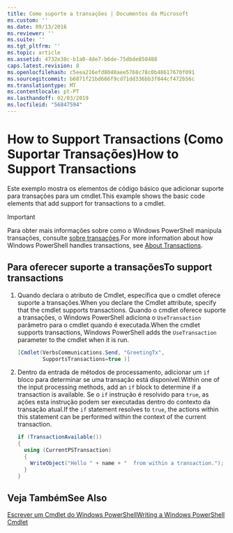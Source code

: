 ```yaml
---
title: Como suporte a transações | Documentos da Microsoft
ms.custom: ''
ms.date: 09/13/2016
ms.reviewer: ''
ms.suite: ''
ms.tgt_pltfrm: ''
ms.topic: article
ms.assetid: 4732e38c-b1a0-4de7-b6de-75dbde850488
caps.latest.revision: 8
ms.openlocfilehash: c5eea216efd8048aee5768c78c0b48617670f091
ms.sourcegitcommit: b6871f21bd666f9cd71dd336bb3f844cf472b56c
ms.translationtype: MT
ms.contentlocale: pt-PT
ms.lasthandoff: 02/03/2019
ms.locfileid: "56847594"
---
```

# <a name="how-to-support-transactions"></a><span data-ttu-id="a6461-102">How to Support Transactions (Como Suportar Transações)</span><span class="sxs-lookup"><span data-stu-id="a6461-102">How to Support Transactions</span></span>

<span data-ttu-id="a6461-103">Este exemplo mostra os elementos de código básico que adicionar suporte para transações para um cmdlet.</span><span class="sxs-lookup"><span data-stu-id="a6461-103">This example shows the basic code elements that add support for transactions to a cmdlet.</span></span>

> [!IMPORTANT]
> <span data-ttu-id="a6461-104">Para obter mais informações sobre como o Windows PowerShell manipula transações, consulte [sobre transações][about_Transactions].</span><span class="sxs-lookup"><span data-stu-id="a6461-104">For more information about how Windows PowerShell handles transactions, see [About Transactions][about_Transactions].</span></span>

## <a name="to-support-transactions"></a><span data-ttu-id="a6461-105">Para oferecer suporte a transações</span><span class="sxs-lookup"><span data-stu-id="a6461-105">To support transactions</span></span>

1. <span data-ttu-id="a6461-106">Quando declara o atributo de Cmdlet, especifica que o cmdlet oferece suporte a transações.</span><span class="sxs-lookup"><span data-stu-id="a6461-106">When you declare the Cmdlet attribute, specify that the cmdlet supports transactions.</span></span>
   <span data-ttu-id="a6461-107">Quando o cmdlet oferece suporte a transações, o Windows PowerShell adiciona o `UseTransaction` parâmetro para o cmdlet quando é executada.</span><span class="sxs-lookup"><span data-stu-id="a6461-107">When the cmdlet supports transactions, Windows PowerShell adds the `UseTransaction` parameter to the cmdlet when it is run.</span></span>

    ```csharp
    [Cmdlet(VerbsCommunications.Send, "GreetingTx",
            SupportsTransactions=true )]
    ```

2. <span data-ttu-id="a6461-108">Dentro da entrada de métodos de processamento, adicionar um `if` bloco para determinar se uma transação está disponível.</span><span class="sxs-lookup"><span data-stu-id="a6461-108">Within one of the input processing methods, add an `if` block to determine if a transaction is available.</span></span>
   <span data-ttu-id="a6461-109">Se o `if` instrução é resolvido para `true`, as ações esta instrução podem ser executadas dentro do contexto da transação atual.</span><span class="sxs-lookup"><span data-stu-id="a6461-109">If the `if` statement resolves to `true`, the actions within this statement can be performed within the context of the current transaction.</span></span>

    ```csharp
    if (TransactionAvailable())
    {
      using (CurrentPSTransaction)
      {
        WriteObject("Hello " + name + "  from within a transaction.");
      }
    }
    ```

## <a name="see-also"></a><span data-ttu-id="a6461-110">Veja Também</span><span class="sxs-lookup"><span data-stu-id="a6461-110">See Also</span></span>

[<span data-ttu-id="a6461-111">Escrever um Cmdlet do Windows PowerShell</span><span class="sxs-lookup"><span data-stu-id="a6461-111">Writing a Windows PowerShell Cmdlet</span></span>](./writing-a-windows-powershell-cmdlet.md)

<!-- External URLs -->

[about_Transactions]: /powershell/module/Microsoft.PowerShell.Core/About/about_Transactions
